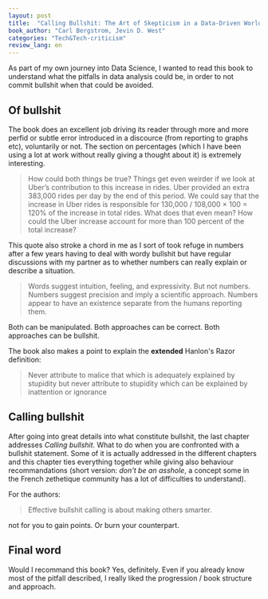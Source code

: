 ```yaml
---
layout: post
title:  "Calling Bullshit: The Art of Skepticism in a Data-Driven World"
book_author: "Carl Bergstrom, Jevin D. West"
categories: "Tech&Tech-criticism"
review_lang: en
---
```


As part of my own journey into Data Science, I wanted to read this book to understand what the pitfalls in data analysis could be, in order to not commit bullshit when that could be avoided.

## Of bullshit

The book does an excellent job driving its reader through more and more perfid or subtle error introduced in a discource (from reporting to graphs etc), voluntarily or not. The section on percentages (which I have been using a lot at work without really giving a thought about it) is extremely interesting.

> How could both things be true? Things get even weirder if we look at Uber’s contribution to this increase in rides. Uber provided an extra 383,000 rides per day by the end of this period. We could say that the increase in Uber rides is responsible for 130,000 / 108,000 × 100 = 120% of the increase in total rides. What does that even mean? How could the Uber increase account for more than 100 percent of the total increase?

This quote also stroke a chord in me as I sort of took refuge in numbers after a few years having to deal with wordy bullshit but have regular discussions with my partner as to whether numbers can really explain or describe a situation.

> Words suggest intuition, feeling, and expressivity. But not numbers. Numbers suggest precision and imply a scientific approach. Numbers appear to have an existence separate from the humans reporting them.

Both can be manipulated. Both approaches can be correct. Both approaches can be bullshit.

The book also makes a point to explain the **extended** Hanlon's Razor definition:

> Never attribute to malice that which is adequately explained by stupidity but never attribute to stupidity which can be explained by inattention or ignorance

## Calling bullshit

After going into great details into what constitute bullshit, the last chapter addresses *Calling bullshit*. What to do when you are confronted with a bullshit statement. Some of it is actually addressed in the different chapters and this chapter ties everything together while giving also behaviour recommandations (short version: *don't be an asshole*, a concept some in the French zethetique community has a lot of difficulties to understand).

For the authors:

> Effective bullshit calling is about making others smarter.

not for you to gain points. Or burn your counterpart.

## Final word

Would I recommand this book? Yes, definitely. Even if you already know most of the pitfall described, I really liked the progression / book structure and approach.

